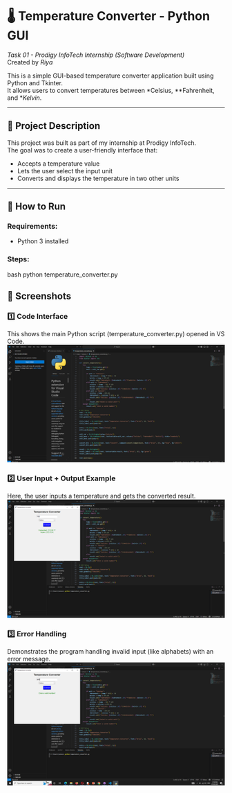 # 🌡️ Temperature Converter - Python GUI

*Task 01 - Prodigy InfoTech Internship (Software Development)*  
Created by *Riya*

This is a simple GUI-based temperature converter application built using Python and Tkinter.  
It allows users to convert temperatures between *Celsius, **Fahrenheit, and **Kelvin*.

---

## 📌 Project Description

This project was built as part of my internship at Prodigy InfoTech.  
The goal was to create a user-friendly interface that:
- Accepts a temperature value
- Lets the user select the input unit
- Converts and displays the temperature in two other units

---

## 🚀 How to Run

### Requirements:
- Python 3 installed

### Steps:
bash
python temperature_converter.py


## 📸 Screenshots

### 1️⃣ Code Interface
This shows the main Python script (temperature_converter.py) opened in VS Code.
![Code Screenshot](S1.png)

### 2️⃣ User Input + Output Example
Here, the user inputs a temperature and gets the converted result.
![Input & Output Screenshot](S2.png)

### 3️⃣ Error Handling
Demonstrates the program handling invalid input (like alphabets) with an error message.
![Error Handling Screenshot](S3.png)
